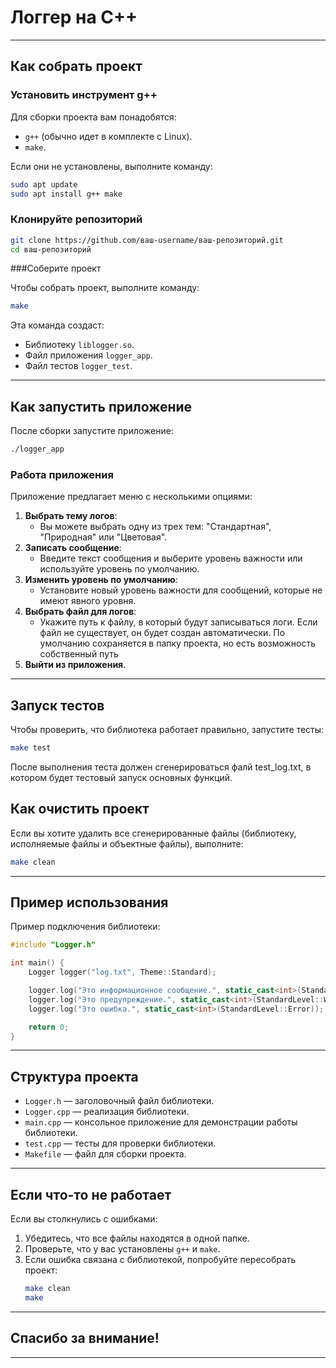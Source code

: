 # Логгер на C++

---

## Как собрать проект

### Установить инструмент g++

Для сборки проекта вам понадобятся:
- `g++` (обычно идет в комплекте с Linux).
- `make`.

Если они не установлены, выполните команду:
```bash
sudo apt update
sudo apt install g++ make
```

### Клонируйте репозиторий
```bash
git clone https://github.com/ваш-username/ваш-репозиторий.git
cd ваш-репозиторий
```

###Соберите проект

Чтобы собрать проект, выполните команду:
```bash
make
```

Эта команда создаст:
- Библиотеку `liblogger.so`.
- Файл приложения `logger_app`.
- Файл тестов `logger_test`.

---

## Как запустить приложение

После сборки запустите приложение:
```bash
./logger_app
```

### Работа приложения

Приложение предлагает меню с несколькими опциями:
1. **Выбрать тему логов**:
   - Вы можете выбрать одну из трех тем: "Стандартная", "Природная" или "Цветовая".
2. **Записать сообщение**:
   - Введите текст сообщения и выберите уровень важности или используйте уровень по умолчанию.
3. **Изменить уровень по умолчанию**:
   - Установите новый уровень важности для сообщений, которые не имеют явного уровня.
4. **Выбрать файл для логов**:
   - Укажите путь к файлу, в который будут записываться логи. Если файл не существует, он будет создан автоматически. По умолчанию сохраняется в папку проекта, но есть возможность собственный путь
5. **Выйти из приложения**.

---

## Запуск тестов

Чтобы проверить, что библиотека работает правильно, запустите тесты:
```bash
make test
```
После выполнения теста должен сгенерироваться фалй test_log.txt, в котором будет тестовый запуск основных функций.

## Как очистить проект

Если вы хотите удалить все сгенерированные файлы (библиотеку, исполняемые файлы и объектные файлы), выполните:
```bash
make clean
```

---

## Пример использования

Пример подключения библиотеки:

```cpp
#include "Logger.h"

int main() {
    Logger logger("log.txt", Theme::Standard);

    logger.log("Это информационное сообщение.", static_cast<int>(StandardLevel::Info));
    logger.log("Это предупреждение.", static_cast<int>(StandardLevel::Warning));
    logger.log("Это ошибка.", static_cast<int>(StandardLevel::Error));

    return 0;
}
```

---

## Структура проекта

- `Logger.h` — заголовочный файл библиотеки.
- `Logger.cpp` — реализация библиотеки.
- `main.cpp` — консольное приложение для демонстрации работы библиотеки.
- `test.cpp` — тесты для проверки библиотеки.
- `Makefile` — файл для сборки проекта.

---


## Если что-то не работает

Если вы столкнулись с ошибками:
1. Убедитесь, что все файлы находятся в одной папке.
2. Проверьте, что у вас установлены `g++` и `make`.
3. Если ошибка связана с библиотекой, попробуйте пересобрать проект:
   ```bash
   make clean
   make
   ```
---

## Спасибо за внимание!

---
